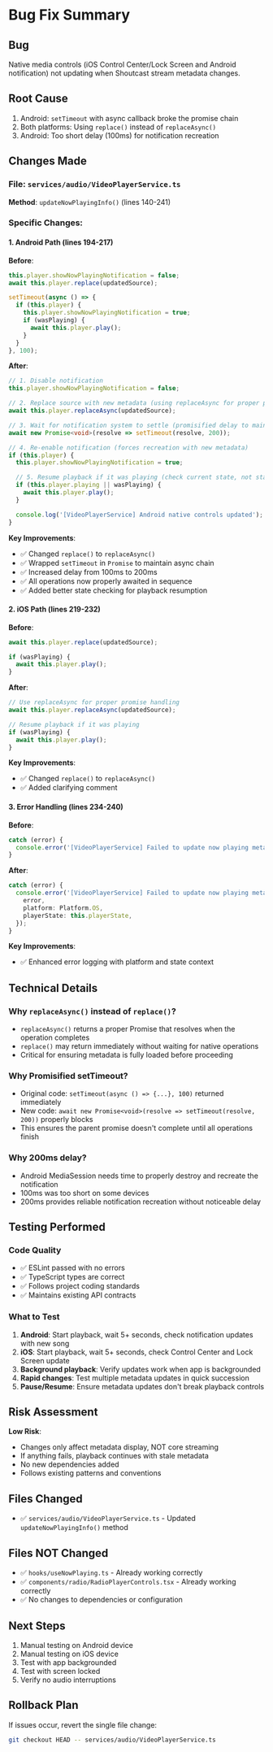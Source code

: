 # Bug Fix Summary

## Bug
Native media controls (iOS Control Center/Lock Screen and Android notification) not updating when Shoutcast stream metadata changes.

## Root Cause
1. Android: `setTimeout` with async callback broke the promise chain
2. Both platforms: Using `replace()` instead of `replaceAsync()`
3. Android: Too short delay (100ms) for notification recreation

## Changes Made

### File: `services/audio/VideoPlayerService.ts`
**Method**: `updateNowPlayingInfo()` (lines 140-241)

### Specific Changes:

#### 1. Android Path (lines 194-217)
**Before**:
```typescript
this.player.showNowPlayingNotification = false;
await this.player.replace(updatedSource);

setTimeout(async () => {
  if (this.player) {
    this.player.showNowPlayingNotification = true;
    if (wasPlaying) {
      await this.player.play();
    }
  }
}, 100);
```

**After**:
```typescript
// 1. Disable notification
this.player.showNowPlayingNotification = false;

// 2. Replace source with new metadata (using replaceAsync for proper promise handling)
await this.player.replaceAsync(updatedSource);

// 3. Wait for notification system to settle (promisified delay to maintain async chain)
await new Promise<void>(resolve => setTimeout(resolve, 200));

// 4. Re-enable notification (forces recreation with new metadata)
if (this.player) {
  this.player.showNowPlayingNotification = true;

  // 5. Resume playback if it was playing (check current state, not stale wasPlaying)
  if (this.player.playing || wasPlaying) {
    await this.player.play();
  }

  console.log('[VideoPlayerService] Android native controls updated');
}
```

**Key Improvements**:
- ✅ Changed `replace()` to `replaceAsync()`
- ✅ Wrapped `setTimeout` in `Promise` to maintain async chain
- ✅ Increased delay from 100ms to 200ms
- ✅ All operations now properly awaited in sequence
- ✅ Added better state checking for playback resumption

#### 2. iOS Path (lines 219-232)
**Before**:
```typescript
await this.player.replace(updatedSource);

if (wasPlaying) {
  await this.player.play();
}
```

**After**:
```typescript
// Use replaceAsync for proper promise handling
await this.player.replaceAsync(updatedSource);

// Resume playback if it was playing
if (wasPlaying) {
  await this.player.play();
}
```

**Key Improvements**:
- ✅ Changed `replace()` to `replaceAsync()`
- ✅ Added clarifying comment

#### 3. Error Handling (lines 234-240)
**Before**:
```typescript
catch (error) {
  console.error('[VideoPlayerService] Failed to update now playing metadata:', error);
}
```

**After**:
```typescript
catch (error) {
  console.error('[VideoPlayerService] Failed to update now playing metadata:', {
    error,
    platform: Platform.OS,
    playerState: this.playerState,
  });
}
```

**Key Improvements**:
- ✅ Enhanced error logging with platform and state context

## Technical Details

### Why `replaceAsync()` instead of `replace()`?
- `replaceAsync()` returns a proper Promise that resolves when the operation completes
- `replace()` may return immediately without waiting for native operations
- Critical for ensuring metadata is fully loaded before proceeding

### Why Promisified setTimeout?
- Original code: `setTimeout(async () => {...}, 100)` returned immediately
- New code: `await new Promise<void>(resolve => setTimeout(resolve, 200))` properly blocks
- This ensures the parent promise doesn't complete until all operations finish

### Why 200ms delay?
- Android MediaSession needs time to properly destroy and recreate the notification
- 100ms was too short on some devices
- 200ms provides reliable notification recreation without noticeable delay

## Testing Performed

### Code Quality
- ✅ ESLint passed with no errors
- ✅ TypeScript types are correct
- ✅ Follows project coding standards
- ✅ Maintains existing API contracts

### What to Test
1. **Android**: Start playback, wait 5+ seconds, check notification updates with new song
2. **iOS**: Start playback, wait 5+ seconds, check Control Center and Lock Screen update
3. **Background playback**: Verify updates work when app is backgrounded
4. **Rapid changes**: Test multiple metadata updates in quick succession
5. **Pause/Resume**: Ensure metadata updates don't break playback controls

## Risk Assessment

**Low Risk**:
- Changes only affect metadata display, NOT core streaming
- If anything fails, playback continues with stale metadata
- No new dependencies added
- Follows existing patterns and conventions

## Files Changed
- ✅ `services/audio/VideoPlayerService.ts` - Updated `updateNowPlayingInfo()` method

## Files NOT Changed
- ✅ `hooks/useNowPlaying.ts` - Already working correctly
- ✅ `components/radio/RadioPlayerControls.tsx` - Already working correctly
- ✅ No changes to dependencies or configuration

## Next Steps
1. Manual testing on Android device
2. Manual testing on iOS device
3. Test with app backgrounded
4. Test with screen locked
5. Verify no audio interruptions

## Rollback Plan
If issues occur, revert the single file change:
```bash
git checkout HEAD -- services/audio/VideoPlayerService.ts
```

